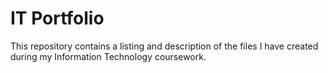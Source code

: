 # IT Portfolio

This repository contains a listing and description of the files I have created during my Information Technology coursework.
